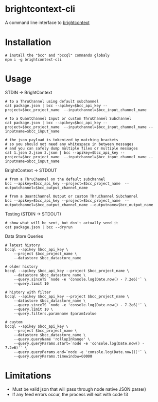 # brightcontext-cli

A command line interface to [brightcontext](http://brightcontext.com)

# Installation

    # install the "bcc" and "bccql" commands globaly
    npm i -g brightcontext-cli


# Usage

STDIN -> BrightContext
    
    # to a ThruChannel using default subchannel
    cat package.json | bcc --apikey=$bcc_api_key --project=$bcc_project_name  --inputchannel=$bcc_input_channel_name
  
    # to a QuantChannel Input or custom ThruChannel Subchannel
    cat package.json | bcc --apikey=$bcc_api_key --project=$bcc_project_name  --inputchannel=$bcc_input_channel_name --inputname=$bcc_input_name
    
    # the json payload is tokenized by matching brackets
    # so you should not need any whitespace in between messages
    # and you can safely dump multiple files or multiple messages
    cat 1.json 2.json 3.json | bcc --apikey=$bcc_api_key --project=$bcc_project_name  --inputchannel=$bcc_input_channel_name --inputname=$bcc_input_name

BrightContext -> STDOUT
    
    # from a ThruChannel on the default subchannel
    bcc --apikey=$bcc_api_key --project=$bcc_project_name  --outputchannel=$bcc_output_channel_name
  
    # from a QuantChannel Output or custom ThruChannel Subchannel
    bcc --apikey=$bcc_api_key --project=$bcc_project_name  --outputchannel=$bcc_output_channel_name --outputname=$bcc_output_name


Testing (STDIN -> STDOUT)

    # show what will be sent, but don't actually send it
    cat package.json | bcc --dryrun

Data Store Queries

    # latest history
    bccql --apikey $bcc_api_key \
        --project $bcc_project_name \
        --datastore $bcc_datastore_name
    
    # older history
    bccql --apikey $bcc_api_key --project $bcc_project_name \
        --datastore $bcc_datastore_name \
        --query.sinceTS `node -e 'console.log(Date.now() - 7.2e6)'` \
        --query.limit 10

    # history with filter
    bccql --apikey $bcc_api_key --project $bcc_project_name \
        --datastore $bcc_datastore_name \
        --query.sinceTS `node -e 'console.log(Date.now() - 7.2e6)'` \
        --query.limit 10 \
        --query.filters.paramname $param1value
    
    # custom
    bccql --apikey $bcc_api_key \
        --project $bcc_project_name \
        --datastore $bcc_datastore_name \
        --query.queryName 'rollupInRange' \
        --query.queryParams.start=`node -e 'console.log(Date.now() - 7.2e6)'` \
        --query.queryParams.end=`node -e 'console.log(Date.now())'` \
        --query.queryParams.timewindow=60000

# Limitations

- Must be valid json that will pass through node native JSON.parse()
- If any feed errors occur, the process will exit with code 13


